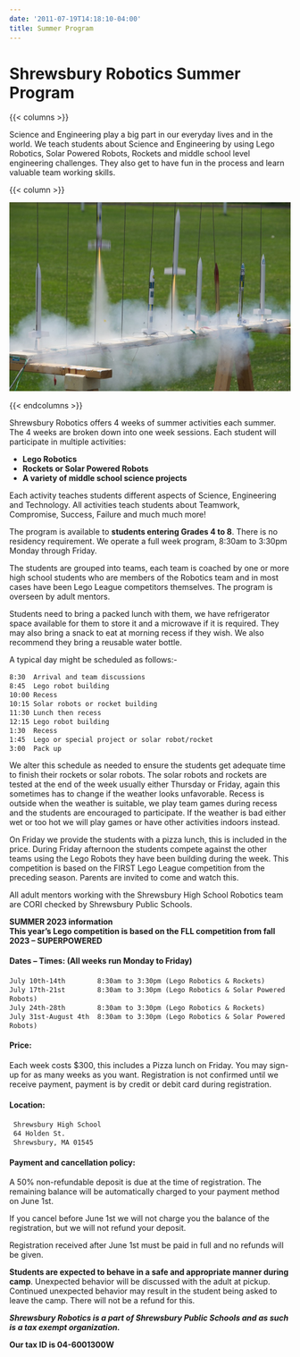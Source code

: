 ```yaml
---
date: '2011-07-19T14:18:10-04:00'
title: Summer Program
---
```


# Shrewsbury Robotics Summer Program

{{< columns >}}

Science and Engineering play a big part in our everyday lives and in the world. We teach students about Science and Engineering by using Lego Robotics, Solar Powered Robots, Rockets and middle school level engineering challenges. They also get to have fun in the process and learn valuable team working skills.

{{< column >}}

![Rockets](Rockets.jpg)

{{< endcolumns >}}

Shrewsbury Robotics offers 4 weeks of summer activities each summer. The 4 weeks are broken down into one week sessions. Each student will participate in multiple activities:

- **Lego Robotics**
- **Rockets or Solar Powered Robots**
- **A variety of middle school science projects**

Each activity teaches students different aspects of Science, Engineering and Technology. All activities teach students about Teamwork, Compromise, Success, Failure and much much more!

The program is available to **students entering Grades 4 to 8**. There is no residency requirement. We operate a full week program, 8:30am to 3:30pm Monday through Friday.

The students are grouped into teams, each team is coached by one or more high school students who are members of the Robotics team and in most cases have been Lego League competitors themselves. The program is overseen by adult mentors.

Students need to bring a packed lunch with them, we have refrigerator space available for them to store it and a microwave if it is required. They may also bring a snack to eat at morning recess if they wish. We also recommend they bring a reusable water bottle.

A typical day might be scheduled as follows:-

    8:30  Arrival and team discussions
    8:45  Lego robot building
    10:00 Recess
    10:15 Solar robots or rocket building
    11:30 Lunch then recess
    12:15 Lego robot building
    1:30  Recess
    1:45  Lego or special project or solar robot/rocket
    3:00  Pack up

We alter this schedule as needed to ensure the students get adequate time to finish their rockets or solar robots. The solar robots and rockets are tested at the end of the week usually either Thursday or Friday, again this sometimes has to change if the weather looks unfavorable. Recess is outside when the weather is suitable, we play team games during recess and the students are encouraged to participate. If the weather is bad either wet or too hot we will play games or have other activities indoors instead.

On Friday we provide the students with a pizza lunch, this is included in the price. During Friday afternoon the students compete against the other teams using the Lego Robots they have been building during the week. This competition is based on the FIRST Lego League competition from the preceding season. Parents are invited to come and watch this.

All adult mentors working with the Shrewsbury High School Robotics team are CORI checked by Shrewsbury Public Schools.

**SUMMER 2023 information**\
**This year’s Lego competition is based on the FLL competition from fall 2023 – SUPERPOWERED**

#### Dates – Times: (All weeks run Monday to Friday)

    July 10th-14th        8:30am to 3:30pm (Lego Robotics & Rockets)
    July 17th-21st        8:30am to 3:30pm (Lego Robotics & Solar Powered Robots)
    July 24th-28th        8:30am to 3:30pm (Lego Robotics & Rockets)
    July 31st-August 4th  8:30am to 3:30pm (Lego Robotics & Solar Powered Robots)

#### Price:

Each week costs $300, this includes a Pizza lunch on Friday. You may sign-up for as many weeks as you want. Registration is not confirmed until we receive payment, payment is by credit or debit card during registration.

#### Location:

     Shrewsbury High School
     64 Holden St.
     Shrewsbury, MA 01545


#### Payment and cancellation policy:

A 50% non-refundable deposit is due at the time of registration. The remaining balance will be automatically charged to your payment method on June 1st.

If you cancel before June 1st we will not charge you the balance of the registration, but we will not refund your deposit.

Registration received after June 1st must be paid in full and no refunds will be given.

**Students are expected to behave in a safe and appropriate manner during camp**. Unexpected behavior will be discussed with the adult at pickup. Continued unexpected behavior may result in the student being asked to leave the camp. There will not be a refund for this.

***Shrewsbury Robotics is a part of Shrewsbury Public Schools and as such is a tax exempt organization.***

**Our tax ID is 04-6001300W**
